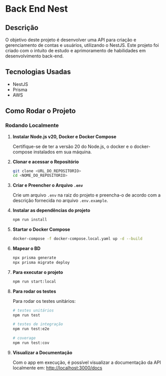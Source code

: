 # Back End Nest

## Descrição

O objetivo deste projeto é desenvolver uma API para criação e gerenciamento de contas e usuários, utilizando o NestJS. Este projeto foi criado com o intuito de estudo e aprimoramento de habilidades em desenvolvimento back-end.

## Tecnologias Usadas

- NestJS
- Prisma
- AWS

## Como Rodar o Projeto

### Rodando Localmente

1. **Instalar Node.js v20, Docker e Docker Compose**

   Certifique-se de ter a versão 20 do Node.js, o docker e o docker-compose instalados em sua máquina.

2. **Clonar e acessar o Repositório**

   ```bash
   git clone <URL_DO_REPOSITORIO>
   cd <NOME_DO_REPOSITORIO>
   ```

3. **Criar e Preencher o Arquivo `.env`**

   Crie um arquivo `.env` na raiz do projeto e preencha-o de acordo com a descrição fornecida no arquivo `.env.example`.

4. **Instalar as dependências do projeto**

   ```bash
   npm run install
   ```

5. **Startar o Docker Compose**

   ```bash
   docker-compose -f docker-compose.local.yaml up -d --build
   ```

6. **Mapear o BD**

    ```bash
    npx prisma generate
    npx prisma migrate deploy
    ```

7. **Para executar o projeto**

    ```bash
    npm run start:local
    ```

8. **Para rodar os testes**

   Para rodar os testes unitários:

   ```bash
   # testes unitários
   npm run test

   # testes de integração
   npm run test:e2e

   # coverage
   npm run test:cov
   ```

9. **Visualizar a Documentação**

   Com o app em execução, é possível visualizar a documentação da API localmente em: [http://localhost:3000/docs](http://localhost:3000/docs)

